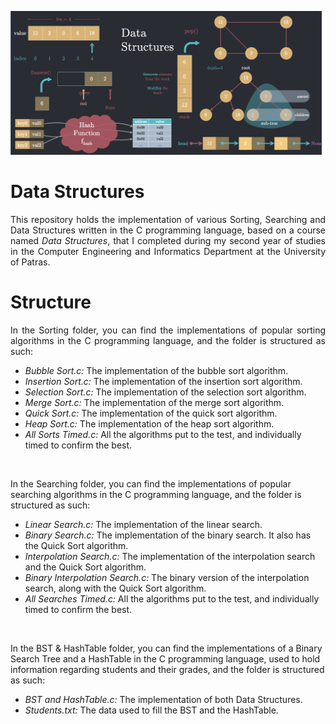 <p align="center">
  <img src="images/DataStructures.png" />
</p>

# Data Structures
<p align="justify">
This repository holds the implementation of various Sorting, Searching and Data Structures written in the C programming language, based on a course named <em>Data Structures</em>, that I completed during my second year of studies in the Computer Engineering and Informatics Department at the University of Patras. 
</p>

# Structure
<p align="justify">
In the Sorting folder, you can find the implementations of popular sorting algorithms in the C programming language, and the folder is structured as such:
  <ul>
    <li><em>Bubble Sort.c:</em> The implementation of the bubble sort algorithm.</li>
    <li><em>Insertion Sort.c:</em> The implementation of the insertion sort algorithm.</li>
    <li><em>Selection Sort.c:</em> The implementation of the selection sort algorithm.</li>
    <li><em>Merge Sort.c:</em> The implementation of the merge sort algorithm.</li>
    <li><em>Quick Sort.c:</em> The implementation of the quick sort algorithm.</li>
    <li><em>Heap Sort.c:</em> The implementation of the heap sort algorithm.</li>
    <li><em>All Sorts Timed.c:</em> All the algorithms put to the test, and individually timed to confirm the best.</li>
  </ul>

<br />

In the Searching folder, you can find the implementations of popular searching algorithms in the C programming language, and the folder is structured as such:
  <ul>
    <li><em>Linear Search.c:</em> The implementation of the linear search.</li>
    <li><em>Binary Search.c:</em> The implementation of the binary search. It also has the Quick Sort algorithm.</li>
    <li><em>Interpolation Search.c:</em> The implementation of the interpolation search and the Quick Sort algorithm.</li>
    <li><em>Binary Interpolation Search.c:</em> The binary version of the interpolation search, along with the Quick Sort algorithm.</li>
    <li><em>All Searches Timed.c:</em> All the algorithms put to the test, and individually timed to confirm the best.</li>
  </ul>
  
<br />

In the BST & HashTable folder, you can find the implementations of a Binary Search Tree and a HashTable in the C programming language, used to hold information regarding students and their grades, and the folder is structured as such:
  <ul>
    <li><em>BST and HashTable.c:</em> The implementation of both Data Structures.</li>
    <li><em>Students.txt:</em> The data used to fill the BST and the HashTable.</li>
  </ul>
</p>

